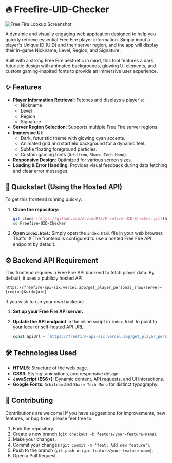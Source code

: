 # 🔥 Freefire-UID-Checker

![Free Fire Lookup Screenshot](https://via.placeholder.com/800x450/120A2F/00ffcc?text=Freefire-UID-Checker+Screenshot)


A dynamic and visually engaging web application designed to help you quickly retrieve essential Free Fire player information. Simply input a player's Unique ID (UID) and their server region, and the app will display their in-game Nickname, Level, Region, and Signature.

Built with a strong Free Fire aesthetic in mind, this tool features a dark, futuristic design with animated backgrounds, glowing UI elements, and custom gaming-inspired fonts to provide an immersive user experience.

## ✨ Features

* **Player Information Retrieval**: Fetches and displays a player's:
    * Nickname
    * Level
    * Region
    * Signature
* **Server Region Selection**: Supports multiple Free Fire server regions.
* **Immersive UI**:
    * Dark, futuristic theme with glowing cyan accents.
    * Animated grid and starfield background for a dynamic feel.
    * Subtle floating foreground particles.
    * Custom gaming fonts (`Orbitron`, `Share Tech Mono`).
* **Responsive Design**: Optimized for various screen sizes.
* **Loading & Error Handling**: Provides visual feedback during data fetching and clear error messages.

## 🚀 Quickstart (Using the Hosted API)

To get this frontend running quickly:

1.  **Clone the repository:**
    ```bash
    git clone [https://github.com/ArvindRTX/Freefire-UID-Checker.git](https://github.com/ArvindRTX/Freefire-UID-Checker.git)
    cd Freefire-UID-Checker
    ```
2.  **Open `index.html`:**
    Simply open the `index.html` file in your web browser. That's it!
    The frontend is configured to use a hosted Free Fire API endpoint by default.

## ⚙️ Backend API Requirement

This frontend requires a Free Fire API backend to fetch player data. By default, it uses a publicly hosted API:

`https://freefire-api-six.vercel.app/get_player_personal_show?server={region}&uid={uid}`

If you wish to run your own backend:

1.  **Set up your Free Fire API server.**
2.  **Update the API endpoint** in the inline script in `index.html` to point to your local or self-hosted API URL:

    ```javascript
    const apiUrl = `https://freefire-api-six.vercel.app/get_player_personal_show?server=${server.toLowerCase()}&uid=${uid}`;
    ```

## 🛠️ Technologies Used

* **HTML5**: Structure of the web page.
* **CSS3**: Styling, animations, and responsive design.
* **JavaScript (ES6+)**: Dynamic content, API requests, and UI interactions.
* **Google Fonts**: `Orbitron` and `Share Tech Mono` for distinct typography.

## 🤝 Contributing

Contributions are welcome! If you have suggestions for improvements, new features, or bug fixes, please feel free to:

1.  Fork the repository.
2.  Create a new branch (`git checkout -b feature/your-feature-name`).
3.  Make your changes.
4.  Commit your changes (`git commit -m 'feat: Add new feature'`).
5.  Push to the branch (`git push origin feature/your-feature-name`).
6.  Open a Pull Request.
